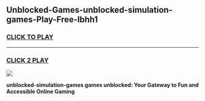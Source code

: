 
## Unblocked-Games-unblocked-simulation-games-Play-Free-lbhh1
<h3>
<a href="https://premium76.site?title=unblocked-simulation-games&ref=18A1">CLICK TO PLAY</a></h3>
<hr>

<h3>
<a href="https://premium76.site?title=unblocked-simulation-games&ref=18A1">CLICK 2 PLAY</a>
  
</h3>

<a href="https://premium76.site?title=unblocked-simulation-games&ref=18A1"><img src="https://clearcache.store/games.png"></a>


**unblocked-simulation-games games unblocked: Your Gateway to Fun and Accessible Online Gaming**
